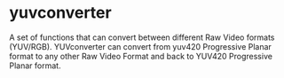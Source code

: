 yuvconverter
============

A set of functions that can convert between different Raw Video formats (YUV/RGB). YUVconverter can convert from yuv420 Progressive Planar format to any other Raw Video Format and back to YUV420 Progressive Planar format.